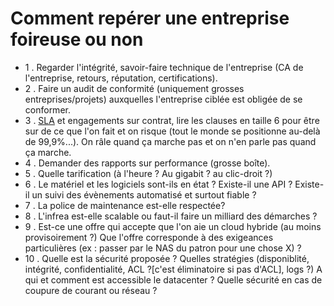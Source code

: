 # Comment repérer une entreprise foireuse ou non
* 1 . Regarder l'intégrité, savoir-faire technique de l'entreprise (CA de l'entreprise, retours, réputation, certifications).
* 2 . Faire un audit de conformité (uniquement grosses entreprises/projets) auxquelles l'entreprise ciblée est obligée de se conformer.
* 3 . [SLA](https://fr.wikipedia.org/wiki/Service-level_agreement) et engagements sur contrat, lire les clauses en taille 6 pour être sur de ce que l'on fait et on risque (tout le monde se positionne au-delà de 99,9%...). On râle quand ça marche pas et on n'en parle pas quand ça marche.
* 4 . Demander des rapports sur performance (grosse boîte).
* 5 . Quelle tarification (à l'heure ? Au gigabit ? au clic-droit ?)
* 6 . Le matériel et les logiciels sont-ils en état ? Existe-il une API ? Existe-il un suivi des évènements automatisé et surtout fiable ? 
* 7 . La police de maintenance est-elle respectée? 
* 8 . L'infrea est-elle scalable ou faut-il faire un milliard des démarches ?
* 9 . Est-ce une offre qui accepte que l'on aie un cloud hybride (au moins provisoirement ?) Que l'offre corresponde à des exigeances particulières (ex : passer par le NAS du patron pour une chose X) ?
* 10 . Quelle est la sécurité proposée ? Quelles stratégies (disponiblité, intégrité, confidentialité, ACL ?[c'est éliminatoire si pas d'ACL], logs ?) A qui et comment est accessible le datacenter ? Quelle sécurité en cas de coupure de courant ou réseau ?

